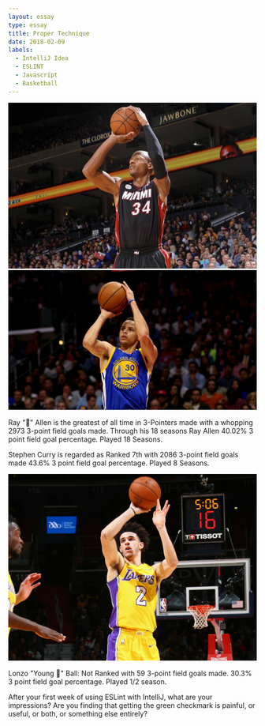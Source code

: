 ```yaml
---
layout: essay
type: essay
title: Proper Technique
date: 2018-02-09
labels:
  - IntelliJ Idea
  - ESLINT
  - Javascript
  - Basketball
---
```


<img class="ui small left circular floated image" src="../images/Rallen-shooting.jpg">

<img class="ui small right circular floated image" src="../images/Curry_shooting.jpg">

Ray "🐐" Allen is the greatest of all time in 3-Pointers made with a whopping 2973 3-point field goals made. Through his 18 seasons Ray Allen
40.02% 3 point field goal percentage.
Played 18 Seasons.



Stephen Curry is regarded as Ranked 7th with 2086 3-point field goals made
43.6% 3 point field goal percentage.
Played 8 Seasons.

<img class="ui small left circular floated image" src="../images/lonzo-shooting.jpg">

Lonzo "Young 🐐" Ball:
Not Ranked with 59 3-point field goals made.
30.3% 3 point field goal percentage.
Played 1/2 season.

After your first week of using ESLint with IntelliJ, what are your impressions? Are you finding that getting the green checkmark is painful, or useful, or both, or something else entirely?
